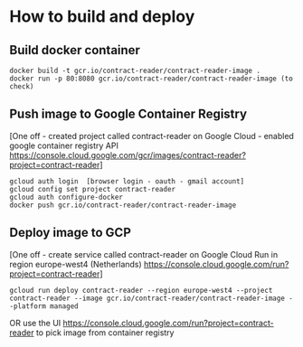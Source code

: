 # How to build and deploy

##  Build docker container

```
docker build -t gcr.io/contract-reader/contract-reader-image .
docker run -p 80:8080 gcr.io/contract-reader/contract-reader-image (to check)
```

## Push image to Google Container Registry
[One off - created project called contract-reader on Google Cloud 
         - enabled google container registry API https://console.cloud.google.com/gcr/images/contract-reader?project=contract-reader]

```
gcloud auth login  [browser login - oauth - gmail account]
gcloud config set project contract-reader
gcloud auth configure-docker
docker push gcr.io/contract-reader/contract-reader-image
```


## Deploy image to GCP
[One off - create service called contract-reader on Google Cloud Run in region europe-west4 (Netherlands) https://console.cloud.google.com/run?project=contract-reader]

```
gcloud run deploy contract-reader --region europe-west4 --project contract-reader --image gcr.io/contract-reader/contract-reader-image --platform managed
```
OR use the UI https://console.cloud.google.com/run?project=contract-reader to pick image from container registry
